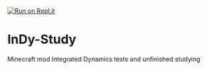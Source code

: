 [![Run on Repl.it](https://repl.it/badge/github/Krutoy242/InDy-Study)](https://repl.it/github/Krutoy242/InDy-Study)

# InDy-Study
Minecraft mod Integrated Dynamics tests and unfinished studying
